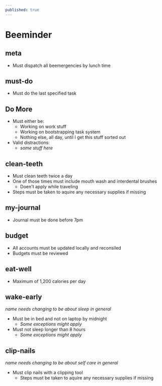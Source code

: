 ```yaml
---
published: true
---
```


# Beeminder

## meta

- Must dispatch all beemergencies by lunch time

## must-do

- Must do the last specified task

## Do More

- Must either be:
  - Working on work stuff
  - Working on bootstrapping task system
  - Nothing else, all day, until I get this stuff sorted out
- Valid distractions:
  - _some stuff here_

## clean-teeth

- Must clean teeth twice a day
- One of those times must include mouth wash and interdental brushes
  - Doen't apply while traveling
- Steps must be taken to aquire any necessary supplies if missing

## my-journal

- Journal must be done before 7pm

## budget

- All accounts must be updated locally and reconsiled
- Budgets must be reviewed

## eat-well

- Maximum of 1,200 calories per day

## wake-early

_name needs changing to be about sleep in general_

- Must be in bed and not on laptop by midnight
  - _Some exceptions might apply_
- Must not sleep longer than 8 hours
  - _Some exceptions might apply_

## clip-nails

_name needs changing to be about self care in general_

- Must clip nails with a clipping tool
  - Steps must be taken to aquire any necessary supplies if missing
